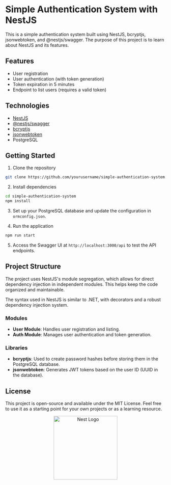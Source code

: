 # Simple Authentication System with NestJS

This is a simple authentication system built using NestJS, bcryptjs, jsonwebtoken, and @nestjs/swagger. The purpose of this project is to learn about NestJS and its features.

## Features

- User registration
- User authentication (with token generation)
- Token expiration in 5 minutes
- Endpoint to list users (requires a valid token)

## Technologies

- [NestJS](https://nestjs.com/)
- [@nestjs/swagger](https://github.com/nestjs/swagger)
- [bcryptjs](https://www.npmjs.com/package/bcryptjs)
- [jsonwebtoken](https://www.npmjs.com/package/jsonwebtoken)
- PostgreSQL

## Getting Started

1. Clone the repository
```bash
git clone https://github.com/yourusername/simple-authentication-system.git
```

2. Install dependencies
```bash
cd simple-authentication-system
npm install
```

3. Set up your PostgreSQL database and update the configuration in `ormconfig.json`.

4. Run the application
```bash
npm run start
```

5. Access the Swagger UI at `http://localhost:3000/api` to test the API endpoints.

## Project Structure

The project uses NestJS's module segregation, which allows for direct dependency injection in independent modules. This helps keep the code organized and maintainable.

The syntax used in NestJS is similar to .NET, with decorators and a robust dependency injection system.

### Modules

- **User Module**: Handles user registration and listing.
- **Auth Module**: Manages user authentication and token generation.

### Libraries

- **bcryptjs**: Used to create password hashes before storing them in the PostgreSQL database.
- **jsonwebtoken**: Generates JWT tokens based on the user ID (UUID in the database).

## License

This project is open-source and available under the MIT License. Feel free to use it as a starting point for your own projects or as a learning resource.

<p align="center">
  <a href="http://nestjs.com/" target="blank"><img src="https://nestjs.com/img/logo-small.svg" width="200" alt="Nest Logo" /></a>
</p>

[circleci-image]: https://img.shields.io/circleci/build/github/nestjs/nest/master?token=abc123def456
[circleci-url]: https://circleci.com/gh/nestjs/nest
